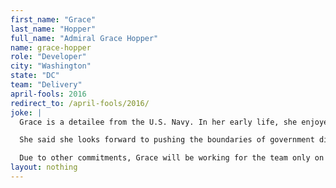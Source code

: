 ```yaml
---
first_name: "Grace"
last_name: "Hopper"
full_name: "Admiral Grace Hopper"
name: grace-hopper
role: "Developer"
city: "Washington"
state: "DC"
team: "Delivery"
april-fools: 2016
redirect_to: /april-fools/2016/
joke: |
  Grace is a detailee from the U.S. Navy. In her early life, she enjoyed taking apart clocks and other hardware; she joined 18F with a passion for software and effective government systems. In the 1970s, the New York City native advocated for the Department of Defense to replace large, centralized systems with networks of small, distributed computers.

  She said she looks forward to pushing the boundaries of government digital services at 18F: "A ship in port is safe, but that's not what ships are built for."

  Due to other commitments, Grace will be working for the team only on April 1st. If you'd like to join Grace (and not just for April 1) you can <a href="https://pages.18f.gov/joining-18f/">see all of our openings and learn more about working at 18F</a>.)
layout: nothing
---
```

